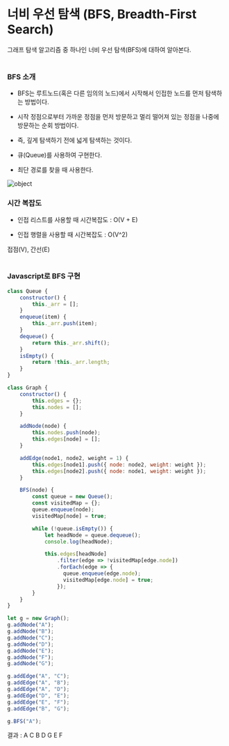 # 너비 우선 탐색 (BFS, Breadth-First Search)

그래프 탐색 알고리즘 중 하나인 너비 우선 탐색(BFS)에 대하여 알아본다.
<br><br>

### BFS 소개

* BFS는 루트노드(혹은 다른 임의의 노드)에서 시작해서 인접한 노드를 먼저 탐색하는 방법이다.

* 시작 정점으로부터 가까운 정점을 먼저 방문하고 멀리 떨어져 있는 정점을 나중에 방문하는 순회 방법이다.

* 즉, 깊게 탐색하기 전에 넓게 탐색하는 것이다.

* 큐(Queue)를 사용하여 구현한다.

* 최단 경로를 찾을 때 사용한다.

![object](/images/develop/bfs.gif "object")
<br>

 
### 시간 복잡도
 
* 인접 리스트를 사용할 때 시간복잡도 : O(V + E)

* 인접 행렬을 사용할 때 시간복잡도 : O(V^2)

접점(V), 간선(E)
<br><br>

### Javascript로 BFS 구현

```javascript
class Queue {
    constructor() {
        this._arr = [];
    }
    enqueue(item) {
        this._arr.push(item);
    }
    dequeue() {
        return this._arr.shift();
    }
    isEmpty() {
        return !this._arr.length;
    }
}

class Graph {
    constructor() {
        this.edges = {};
        this.nodes = [];
    }

    addNode(node) {
        this.nodes.push(node);
        this.edges[node] = [];
    }

    addEdge(node1, node2, weight = 1) {
        this.edges[node1].push({ node: node2, weight: weight });
        this.edges[node2].push({ node: node1, weight: weight });
    }

    BFS(node) {
        const queue = new Queue();
        const visitedMap = {};
        queue.enqueue(node);
        visitedMap[node] = true;

        while (!queue.isEmpty()) {
            let headNode = queue.dequeue();
            console.log(headNode);

            this.edges[headNode]
                .filter(edge => !visitedMap[edge.node])
                .forEach(edge => {
                  queue.enqueue(edge.node);
                  visitedMap[edge.node] = true;
                });
        }
    }
}

let g = new Graph();
g.addNode("A");
g.addNode("B");
g.addNode("C");
g.addNode("D");
g.addNode("E");
g.addNode("F");
g.addNode("G");

g.addEdge("A", "C");
g.addEdge("A", "B");
g.addEdge("A", "D");
g.addEdge("D", "E");
g.addEdge("E", "F");
g.addEdge("B", "G");

g.BFS("A");
```

결과 : A C B D G E F

